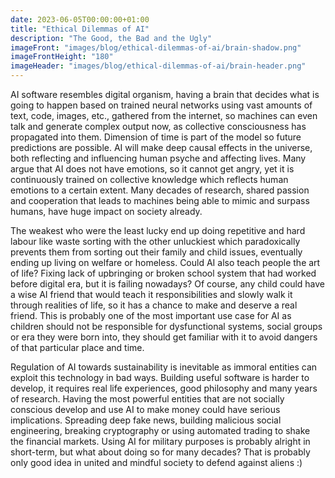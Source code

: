 ```yaml
---
date: 2023-06-05T00:00:00+01:00
title: "Ethical Dilemmas of AI"
description: "The Good, the Bad and the Ugly"
imageFront: "images/blog/ethical-dilemmas-of-ai/brain-shadow.png"
imageFrontHeight: "180"
imageHeader: "images/blog/ethical-dilemmas-of-ai/brain-header.png"
---
```


AI software resembles digital organism, having a brain that decides what is going to happen based on trained neural
networks using vast amounts of text, code, images, etc., gathered from the internet, so machines can even talk and generate
complex output now, as collective consciousness has propagated into them. Dimension of time is part of the model so future
predictions are possible. AI will make deep causal effects in the universe, both reflecting and influencing human psyche
and affecting lives. Many argue that AI does not have emotions, so it cannot get angry, yet it is continuously trained on
collective knowledge which reflects human emotions to a certain extent. Many decades of research, shared passion and
cooperation that leads to machines being able to mimic and surpass humans, have huge impact on society already. 

The weakest who were the least lucky end up doing repetitive and hard labour like waste sorting with the other unluckiest
which paradoxically prevents them from sorting out their family and child issues, eventually ending up living on welfare or homeless.
Could AI also teach people the art of life? Fixing lack of upbringing or broken school system that had worked before
digital era, but it is failing nowadays? Of course, any child could have a wise AI friend that would teach
it responsibilities and slowly walk it through realities of life, so it has a chance to make and deserve a real friend.
This is probably one of the most important use case for AI as children should not be responsible for dysfunctional systems,
social groups or era they were born into, they should get familiar with it to avoid dangers of that particular place and time.

Regulation of AI towards sustainability is inevitable as immoral entities can exploit this technology in bad ways.
Building useful software is harder to develop, it requires real life experiences, good philosophy and many years of research.
Having the most powerful entities that are not socially conscious develop and use AI to make money could have serious
implications. Spreading deep fake news, building malicious social engineering, breaking cryptography or using automated
trading to shake the financial markets. Using AI for military purposes is probably alright in short-term, but what about
doing so for many decades? That is probably only good idea in united and mindful society to defend against aliens :)  